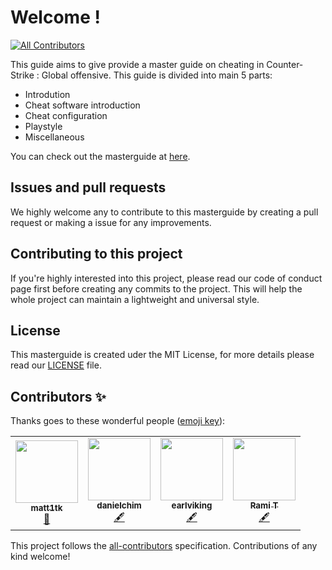 # Welcome !
<!-- ALL-CONTRIBUTORS-BADGE:START - Do not remove or modify this section -->
[![All Contributors](https://img.shields.io/badge/all_contributors-4-orange.svg?style=flat-square)](#contributors-)
<!-- ALL-CONTRIBUTORS-BADGE:END -->

This guide aims to give provide a master guide on cheating in Counter-Strike : Global offensive. This guide is divided into main 5 parts:

* Introdution
* Cheat software introduction
* Cheat configuration
* Playstyle
* Miscellaneous

You can check out the masterguide at [here](https://matt12945.gitbook.io/csgo-subreddit/).

## Issues and pull requests

We highly welcome any to contribute to this masterguide by creating a pull request or making a issue for any improvements.

## Contributing to this project

If you're highly interested into this project, please read our code of conduct page first before creating any commits to the project. This will help the whole project can maintain a lightweight and universal style. 

## License

This masterguide is created uder the MIT License, for more details please read our [LICENSE](https://github.com/csgohacks/master-guide/blob/master/LICENSE) file.


## Contributors ✨

Thanks goes to these wonderful people ([emoji key](https://allcontributors.org/docs/en/emoji-key)):

<!-- ALL-CONTRIBUTORS-LIST:START - Do not remove or modify this section -->
<!-- prettier-ignore-start -->
<!-- markdownlint-disable -->
<table>
  <tr>
    <td align="center"><a href="https://github.com/matt1tk"><img src="https://avatars0.githubusercontent.com/u/54869024?v=4" width="100px;" alt=""/><br /><sub><b>matt1tk</b></sub></a><br /><a href="#projectManagement-matt1tk" title="Project Management">📆</a></td>
    <td align="center"><a href="https://github.com/danielchim"><img src="https://avatars1.githubusercontent.com/u/12156547?v=4" width="100px;" alt=""/><br /><sub><b>danielchim</b></sub></a><br /><a href="#content-danielchim" title="Content">🖋</a></td>
    <td align="center"><a href="https://github.com/earlviking"><img src="https://avatars2.githubusercontent.com/u/61621750?v=4" width="100px;" alt=""/><br /><sub><b>earlviking</b></sub></a><br /><a href="#content-earlviking" title="Content">🖋</a></td>
    <td align="center"><a href="https://github.com/r9119"><img src="https://avatars0.githubusercontent.com/u/59576343?v=4" width="100px;" alt=""/><br /><sub><b>Rami T</b></sub></a><br /><a href="#content-r9119" title="Content">🖋</a></td>
  </tr>
</table>

<!-- markdownlint-enable -->
<!-- prettier-ignore-end -->
<!-- ALL-CONTRIBUTORS-LIST:END -->

This project follows the [all-contributors](https://github.com/all-contributors/all-contributors) specification. Contributions of any kind welcome!